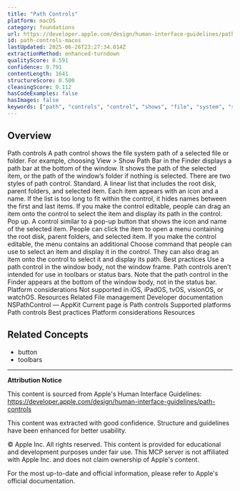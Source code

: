 ```yaml
---
title: "Path Controls"
platform: macOS
category: foundations
url: https://developer.apple.com/design/human-interface-guidelines/path-controls
id: path-controls-macos
lastUpdated: 2025-06-26T23:27:34.014Z
extractionMethod: enhanced-turndown
qualityScore: 0.591
confidence: 0.791
contentLength: 1641
structureScore: 0.500
cleaningScore: 0.112
hasCodeExamples: false
hasImages: false
keywords: ["path", "controls", "control", "shows", "file", "system", "selected", "folder", "example", "choosing"]
---
```

## Overview

Path controls A path control shows the file system path of a selected file or folder. For example, choosing View > Show Path Bar in the Finder displays a path bar at the bottom of the window. It shows the path of the selected item, or the path of the window’s folder if nothing is selected. There are two styles of path control. Standard. A linear list that includes the root disk, parent folders, and selected item. Each item appears with an icon and a name. If the list is too long to fit within the control, it hides names between the first and last items. If you make the control editable, people can drag an item onto the control to select the item and display its path in the control. Pop up. A control similar to a pop-up button that shows the icon and name of the selected item. People can click the item to open a menu containing the root disk, parent folders, and selected item. If you make the control editable, the menu contains an additional Choose command that people can use to select an item and display it in the control. They can also drag an item onto the control to select it and display its path. Best practices Use a path control in the window body, not the window frame. Path controls aren’t intended for use in toolbars or status bars. Note that the path control in the Finder appears at the bottom of the window body, not in the status bar. Platform considerations Not supported in iOS, iPadOS, tvOS, visionOS, or watchOS. Resources Related File management Developer documentation NSPathControl — AppKit Current page is Path controls Supported platforms Path controls Best practices Platform considerations Resources

## Related Concepts

- button
- toolbars

---

**Attribution Notice**

This content is sourced from Apple's Human Interface Guidelines: https://developer.apple.com/design/human-interface-guidelines/path-controls

This content was extracted with good confidence. Structure and guidelines have been enhanced for better usability.

© Apple Inc. All rights reserved. This content is provided for educational and development purposes under fair use. This MCP server is not affiliated with Apple Inc. and does not claim ownership of Apple's content.

For the most up-to-date and official information, please refer to Apple's official documentation.
